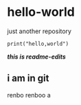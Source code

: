 # hello-world
just another repository
```
print("hello,world")
```
***this is readme-edits***

##  i am in git
renbo
renboo a
